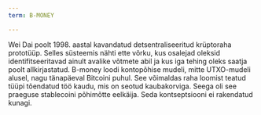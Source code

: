 ```yaml
---
term: B-MONEY

---
```

Wei Dai poolt 1998. aastal kavandatud detsentraliseeritud krüptoraha prototüüp. Selles süsteemis nähti ette võrku, kus osalejad oleksid identifitseeritavad ainult avalike võtmete abil ja kus iga tehing oleks saatja poolt allkirjastatud. B-money loodi kontopõhise mudeli, mitte UTXO-mudeli alusel, nagu tänapäeval Bitcoini puhul. See võimaldas raha loomist teatud tüüpi tõendatud töö kaudu, mis on seotud kaubakorviga. Seega oli see praeguse stablecoini põhimõtte eelkäija. Seda kontseptsiooni ei rakendatud kunagi.